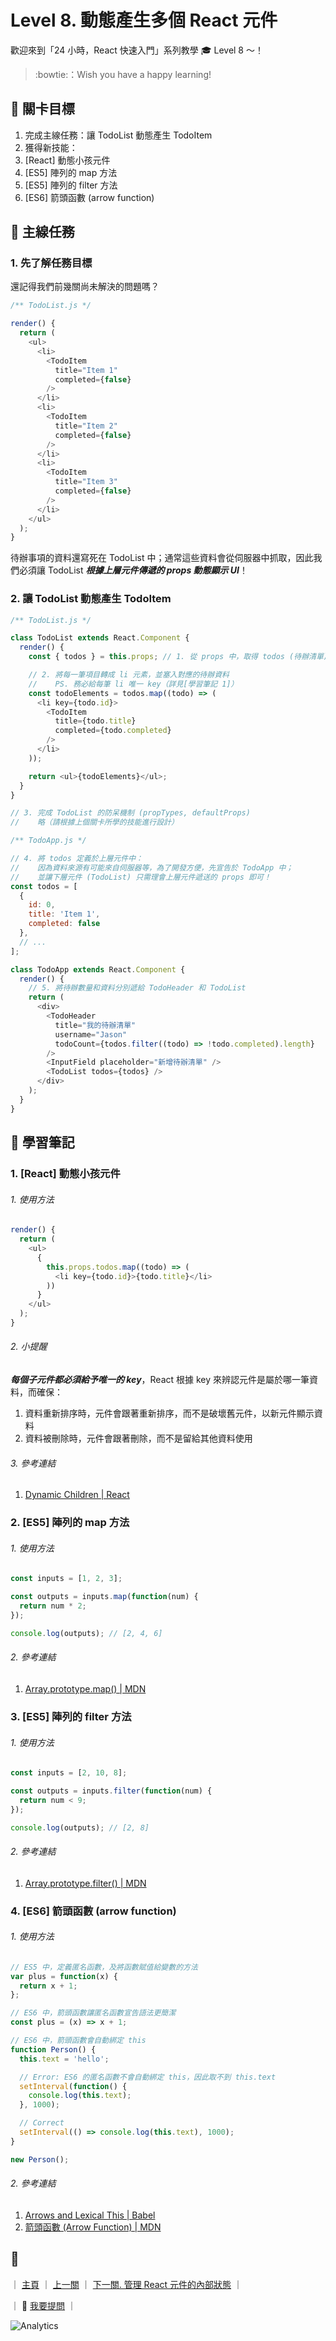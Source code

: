 # Level 8. 動態產生多個 React 元件

歡迎來到「24 小時，React 快速入門」系列教學 :mortar_board: Level 8 ～！
> :bowtie:：Wish you have a happy learning!


## :checkered_flag: 關卡目標

1. 完成主線任務：讓 TodoList 動態產生 TodoItem
2. 獲得新技能：
  1. [React] 動態小孩元件
  2. [ES5] 陣列的 map 方法
  3. [ES5] 陣列的 filter 方法
  4. [ES6] 箭頭函數 (arrow function)


## :triangular_flag_on_post: 主線任務

### 1. 先了解任務目標

還記得我們前幾關尚未解決的問題嗎？

```js
/** TodoList.js */

render() {
  return (
    <ul>
      <li>
        <TodoItem
          title="Item 1"
          completed={false}
        />
      </li>
      <li>
        <TodoItem
          title="Item 2"
          completed={false}
        />
      </li>
      <li>
        <TodoItem
          title="Item 3"
          completed={false}
        />
      </li>
    </ul>
  );
}
```

待辦事項的資料還寫死在 TodoList 中；通常這些資料會從伺服器中抓取，因此我們必須讓 TodoList ***根據上層元件傳遞的 props 動態顯示 UI***！

### 2. 讓 TodoList 動態產生 TodoItem

```js
/** TodoList.js */

class TodoList extends React.Component {
  render() {
    const { todos } = this.props; // 1. 從 props 中，取得 todos (待辦清單) 陣列

    // 2. 將每一筆項目轉成 li 元素，並塞入對應的待辦資料
    //    PS. 務必給每筆 li 唯一 key（詳見[學習筆記 1]）
    const todoElements = todos.map((todo) => (
      <li key={todo.id}>
        <TodoItem
          title={todo.title}
          completed={todo.completed}
        />
      </li>
    ));

    return <ul>{todoElements}</ul>;
  }
}

// 3. 完成 TodoList 的防呆機制 (propTypes, defaultProps)
//    略（請根據上個關卡所學的技能進行設計）

/** TodoApp.js */

// 4. 將 todos 定義於上層元件中：
//    因為資料來源有可能來自伺服器等，為了開發方便，先宣告於 TodoApp 中；
//    並讓下層元件 (TodoList) 只需理會上層元件遞送的 props 即可！
const todos = [
  {
    id: 0,
    title: 'Item 1',
    completed: false
  },
  // ...
];

class TodoApp extends React.Component {
  render() {
    // 5. 將待辦數量和資料分別遞給 TodoHeader 和 TodoList
    return (
      <div>
        <TodoHeader
          title="我的待辦清單"
          username="Jason"
          todoCount={todos.filter((todo) => !todo.completed).length}
        />
        <InputField placeholder="新增待辦清單" />
        <TodoList todos={todos} />
      </div>
    );
  }
}
```


## :book: 學習筆記

### 1. [React] 動態小孩元件

###### 1. 使用方法

```js
render() {
  return (
    <ul>
      {
        this.props.todos.map((todo) => (
          <li key={todo.id}>{todo.title}</li>
        ))
      }
    </ul>
  );
}
```

###### 2. 小提醒

***每個子元件都必須給予唯一的 key***，React 根據 key 來辨認元件是屬於哪一筆資料，而確保：

1. 資料重新排序時，元件會跟著重新排序，而不是破壞舊元件，以新元件顯示資料
2. 資料被刪除時，元件會跟著刪除，而不是留給其他資料使用

###### 3. 參考連結

1. [Dynamic Children | React](https://facebook.github.io/react/docs/multiple-components.html#dynamic-children)

### 2. [ES5] 陣列的 map 方法

###### 1. 使用方法

```js
const inputs = [1, 2, 3];

const outputs = inputs.map(function(num) {
  return num * 2;
});

console.log(outputs); // [2, 4, 6]
```

###### 2. 參考連結

1. [Array.prototype.map() | MDN](https://developer.mozilla.org/zh-CN/docs/Web/JavaScript/Reference/Global_Objects/Array/map)

### 3. [ES5] 陣列的 filter 方法

###### 1. 使用方法

```js
const inputs = [2, 10, 8];

const outputs = inputs.filter(function(num) {
  return num < 9;
});

console.log(outputs); // [2, 8]
```

###### 2. 參考連結

1. [Array.prototype.filter() | MDN](https://developer.mozilla.org/zh-TW/docs/Web/JavaScript/Reference/Global_Objects/Array/filter)

### 4. [ES6] 箭頭函數 (arrow function)

###### 1. 使用方法

```js
// ES5 中，定義匿名函數，及將函數賦值給變數的方法
var plus = function(x) {
  return x + 1;
};

// ES6 中，箭頭函數讓匿名函數宣告語法更簡潔
const plus = (x) => x + 1;

// ES6 中，箭頭函數會自動綁定 this
function Person() {
  this.text = 'hello';

  // Error: ES6 的匿名函數不會自動綁定 this，因此取不到 this.text
  setInterval(function() {
    console.log(this.text);
  }, 1000);

  // Correct
  setInterval(() => console.log(this.text), 1000);
}

new Person();
```

###### 2. 參考連結

1. [Arrows and Lexical This | Babel](https://babeljs.io/docs/learn-es2015/#arrows-and-lexical-this)
2. [箭頭函數 (Arrow Function) | MDN](https://developer.mozilla.org/zh-TW/docs/Web/JavaScript/Reference/Functions/Arrow_functions)


## :rocket:

｜ [主頁](../../../) ｜ [上一關](../level-07_prop-types-n-default-values) ｜ [下一關. 管理 React 元件的內部狀態](../level-09_stateful-component) ｜

｜ :raising_hand: [我要提問](https://github.com/shiningjason1989/react-quick-tutorial/issues/new) ｜


![Analytics](https://shining-ga-beacon.appspot.com/UA-77436651-1/level-08_dynamic-children?pixel)
